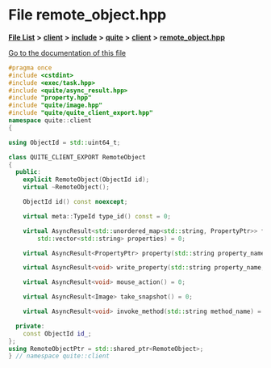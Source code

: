 

# File remote\_object.hpp

[**File List**](files.md) **>** [**client**](dir_66fcfc6cbdc0959ca004c79e577b2983.md) **>** [**include**](dir_69eac062172cc3dd38536daddef8f6c7.md) **>** [**quite**](dir_4b2f86ac1ca33b50681e1a9febdc0774.md) **>** [**client**](dir_7d6276c65eb2c4014d2f0c2cacdec3f0.md) **>** [**remote\_object.hpp**](client_2include_2quite_2client_2remote__object_8hpp.md)

[Go to the documentation of this file](client_2include_2quite_2client_2remote__object_8hpp.md)


```C++
#pragma once
#include <cstdint>
#include <exec/task.hpp>
#include <quite/async_result.hpp>
#include "property.hpp"
#include "quite/image.hpp"
#include "quite/quite_client_export.hpp"
namespace quite::client
{

using ObjectId = std::uint64_t;

class QUITE_CLIENT_EXPORT RemoteObject
{
  public:
    explicit RemoteObject(ObjectId id);
    virtual ~RemoteObject();

    ObjectId id() const noexcept;

    virtual meta::TypeId type_id() const = 0;

    virtual AsyncResult<std::unordered_map<std::string, PropertyPtr>> fetch_properties(
        std::vector<std::string> properties) = 0;

    virtual AsyncResult<PropertyPtr> property(std::string property_name) = 0;

    virtual AsyncResult<void> write_property(std::string property_name, entt::meta_any value) = 0;

    virtual AsyncResult<void> mouse_action() = 0;

    virtual AsyncResult<Image> take_snapshot() = 0;

    virtual AsyncResult<void> invoke_method(std::string method_name) = 0;

  private:
    const ObjectId id_;
};
using RemoteObjectPtr = std::shared_ptr<RemoteObject>;
} // namespace quite::client
```


